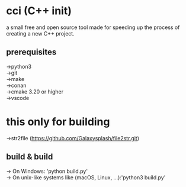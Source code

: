 # cci (C++ init)
a small free and open source tool made for speeding up the process of creating a new C++ project.

## prerequisites
->python3<br>
->git<br>
->make<br>
->conan<br>
->cmake 3.20 or higher<br>
->vscode<br>
# this only for building
->str2file (https://github.com/Galaxysplash/file2str.git)<br>

## build & build
-> On Windows: 'python build.py'<br>
-> On unix-like systems like (macOS, Linux, ...):'python3 build.py'<br>
